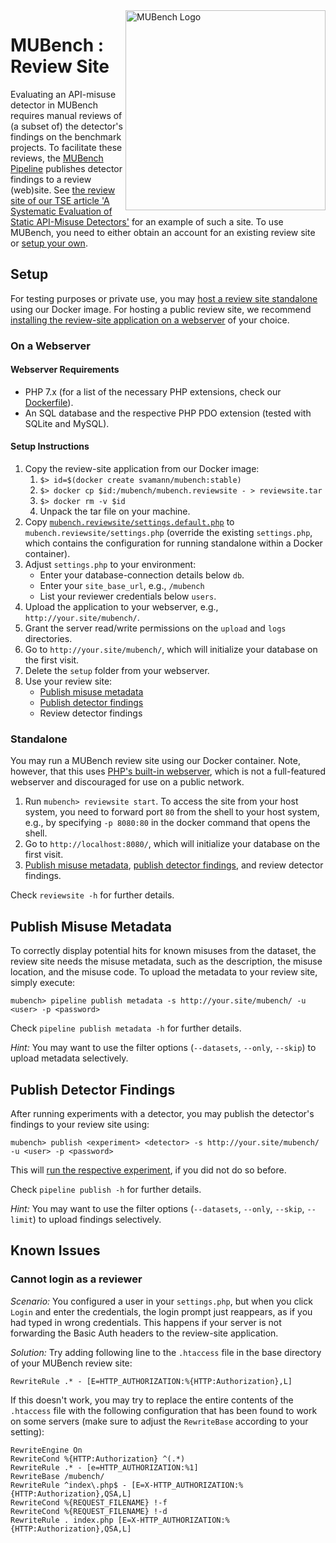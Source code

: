 <img align="right" width="320" height="320" alt="MUBench Logo" src="https://raw.githubusercontent.com/stg-tud/MUBench/master/meta/logo.png" />

# MUBench : Review Site

Evaluating an API-misuse detector in MUBench requires manual reviews of (a subset of) the detector's findings on the benchmark projects.
To facilitate these reviews, the [MUBench Pipeline](../mubench.pipeline) publishes detector findings to a review (web)site.
See [the review site of our TSE article 'A Systematic Evaluation of Static API-Misuse Detectors'](http://www.st.informatik.tu-darmstadt.de/artifacts/mubench/reviews/tse17/) for an example of such a site.
To use MUBench, you need to either obtain an account for an existing review site or [setup your own](#setup).


## Setup

For testing purposes or private use, you may [host a review site standalone](#standalone) using our Docker image.
For hosting a public review site, we recommend [installing the review-site application on a webserver](#on-a-webserver) of your choice.

### On a Webserver 

#### Webserver Requirements

* PHP 7.x (for a list of the necessary PHP extensions, check our [Dockerfile](../docker/Dockerfile_shell)).
* An SQL database and the respective PHP PDO extension (tested with SQLite and MySQL).

#### Setup Instructions

1. Copy the review-site application from our Docker image:
    1. `$> id=$(docker create svamann/mubench:stable)`
    2. `$> docker cp $id:/mubench/mubench.reviewsite - > reviewsite.tar`
    3. `$> docker rm -v $id`
    3. Unpack the tar file on your machine.
2. Copy [`mubench.reviewsite/settings.default.php`](settings.default.php) to `mubench.reviewsite/settings.php` (override the existing `settings.php`, which contains the configuration for running standalone within a Docker container).
4. Adjust `settings.php` to your environment:
    * Enter your database-connection details below `db`.
    * Enter your `site_base_url`, e.g., `/mubench`
    * List your reviewer credentials below `users`.
5. Upload the application to your webserver, e.g., `http://your.site/mubench/`.
6. Grant the server read/write permissions on the `upload` and `logs` directories.
7. Go to `http://your.site/mubench/`, which will initialize your database on the first visit.
8. Delete the `setup` folder from your webserver.
9. Use your review site:
    * [Publish misuse metadata](#publish-misuse-metadata)
    * [Publish detector findings](#publish-detector-findings)
    * Review detector findings

### Standalone

You may run a MUBench review site using our Docker container.
Note, however, that this uses [PHP's built-in webserver](http://php.net/manual/en/features.commandline.webserver.php), which is not a full-featured webserver and discouraged for use on a public network.

1. Run `mubench> reviewsite start`. To access the site from your host system, you need to forward port `80` from the shell to your host system, e.g., by specifying `-p 8080:80` in the docker command that opens the shell.
2. Go to `http://localhost:8080/`, which will initialize your database on the first visit.
3. [Publish misuse metadata](#publish-misuse-metadata), [publish detector findings](#publish-detector-findings), and review detector findings.

Check `reviewsite -h` for further details.


## Publish Misuse Metadata

To correctly display potential hits for known misuses from the dataset, the review site needs the misuse metadata, such as the description, the misuse location, and the misuse code.
To upload the metadata to your review site, simply execute:

    mubench> pipeline publish metadata -s http://your.site/mubench/ -u <user> -p <password>

Check `pipeline publish metadata -h` for further details.

*Hint:* You may want to use the filter options (`--datasets`, `--only`, `--skip`) to upload metadata selectively.


## Publish Detector Findings

After running experiments with a detector, you may publish the detector's findings to your review site using:

    mubench> publish <experiment> <detector> -s http://your.site/mubench/ -u <user> -p <password>

This will [run the respective experiment](../mubench.pipeline/), if you did not do so before.

Check `pipeline publish -h` for further details.

*Hint:* You may want to use the filter options (`--datasets`, `--only`, `--skip`, `--limit`) to upload findings selectively.


## Known Issues

### Cannot login as a reviewer

*Scenario:* You configured a user in your `settings.php`, but when you click `Login` and enter the credentials, the login prompt just reappears, as if you had typed in wrong credentials.
This happens if your server is not forwarding the Basic Auth headers to the review-site application.

*Solution:* Try adding following line to the `.htaccess` file in the base directory of your MUBench review site:

```
RewriteRule .* - [E=HTTP_AUTHORIZATION:%{HTTP:Authorization},L]
```

If this doesn't work, you may try to replace the entire contents of the `.htaccess` file with the following configuration that has been found to work on some servers (make sure to adjust the `RewriteBase` according to your setting):

```
RewriteEngine On
RewriteCond %{HTTP:Authorization} ^(.*)
RewriteRule .* - [e=HTTP_AUTHORIZATION:%1]
RewriteBase /mubench/
RewriteRule ^index\.php$ - [E=X-HTTP_AUTHORIZATION:%{HTTP:Authorization},QSA,L]
RewriteCond %{REQUEST_FILENAME} !-f
RewriteCond %{REQUEST_FILENAME} !-d
RewriteRule . index.php [E=X-HTTP_AUTHORIZATION:%{HTTP:Authorization},QSA,L]
```
